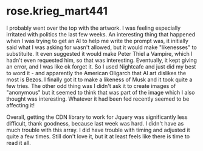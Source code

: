 # rose.krieg_mart441

I probably went over the top with the artwork. I was feeling especially irritated with politics the last few weeks. An interesting thing that happened when I was trying to get an AI to help me write the prompt was, it initially said what I was asking for wasn't allowed, but it would make "likenesses" to substituite. It even suggested it would make Peter Thiel a Vampire, which I hadn't even requested him, so that was interesting. Eventually, it kept giving an error, and I was like ok forget it. So I used Nightcafe and just did my best to word it - and apparently the American Oligarch that AI art dislikes the most is Bezos. I finally got it to make a likeness of Musk and it took quite a few tries. The other odd thing was I didn't ask it to create images of "anonymous" but it seemed to think that was part of the image which I also thought was interesting. Whatever it had been fed recently seemed to be affecting it!

Overall, getting the CDN library to work for Jquery was significantly less difficult, thank goodness, because last week was hard. I didn't have as much trouble with this array. I did have trouble with timing and adjusted it quite a few times. Still don't love it, but it at least feels like there is time to read it all. 
